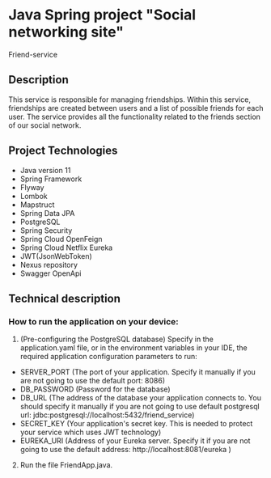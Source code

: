 # Java Spring project "Social networking site"
Friend-service

## Description

This service is responsible for managing friendships.
Within this service, friendships are created between users and a list of possible friends for each user. The service provides all the functionality related to the friends section of our social network.

## Project Technologies

- Java version 11
- Spring Framework
- Flyway
- Lombok
- Mapstruct
- Spring Data JPA
- PostgreSQL
- Spring Security
- Spring Cloud OpenFeign
- Spring Cloud Netflix Eureka
- JWT(JsonWebToken)
- Nexus repository
- Swagger OpenApi

## Technical description
### How to run the application on your device:
1. (Pre-configuring the PostgreSQL database) Specify in the application.yaml file, or in the environment variables in your IDE, the required application configuration parameters to run:
- SERVER_PORT (The port of your application. Specify it manually if you are not going to use the default port: 8086)
- DB_PASSWORD (Password for the database)
- DB_URL (The address of the database your application connects to. You should specify it manually if you are not going to use default postgresql url: jdbc:postgresql://localhost:5432/friend_service)
- SECRET_KEY (Your application's secret key. This is needed to protect your service which uses JWT technology)
- EUREKA_URI (Address of your Eureka server. Specify it if you are not going to use the default address: http://localhost:8081/eureka )
2. Run the file FriendApp.java.
